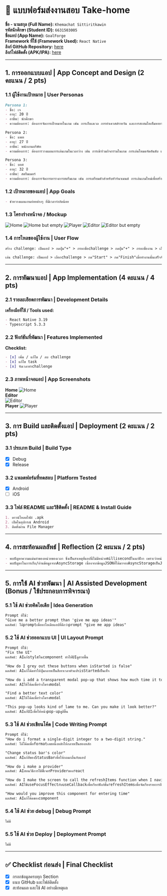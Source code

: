 # 📱 แบบฟอร์มส่งงานสอบ Take-home
**ชื่อ - นามสกุล (Full Name):** ```Khemachat Sittiritkawin```  
**รหัสนักศึกษา (Student ID):** ```6631503005```  
**ชื่อแอป (App Name):** ```GoalForge```    
**Framework ที่ใช้ (Framework Used):** ```React Native```  
**ลิงก์ GitHub Repository:** [here](https://github.com/khemachat-sittiritkawin/2025MD-Take_Home.git)   
**ลิงก์ไฟล์ติดตั้ง (APK/IPA):** [here](https://github.com/khemachat-sittiritkawin/2025MD-Take_Home/releases/download/release/app-release.apk)

---

## 1. การออกแบบแอป | App Concept and Design (2 คะแนน / 2 pts)

### 1.1 ผู้ใช้งานเป้าหมาย | User Personas  
```markdown
Persona 1:  
- ชื่อ: เจ  
- อายุ: 20 ปี  
- อาชีพ: นักศึกษา  
- ความต้องการ: ต้องการจัดการเป้าหมายในเกม เช่น การเก็บเลเวล การทำเควสต์รายวัน และการสะสมไอเท็มหายาก  

Persona 2:  
- ชื่อ: แพท  
- อายุ: 27 ปี  
- อาชีพ: พนักงานบริษัท  
- ความต้องการ: ต้องการวางแผนการเล่นเกมในเวลาว่าง เช่น การเข้าร่วมกิจกรรมในเกม การเล่นโหมดจัดอันดับ และการทำภารกิจพิเศษ  

Persona 3:  
- ชื่อ: บอส  
- อายุ: 32 ปี  
- อาชีพ: สตรีมเมอร์  
- ความต้องการ: ต้องการจัดการตารางการสตรีมเกม เช่น การเตรียมตัวสำหรับทัวร์นาเมนต์ การเล่นเกมใหม่เพื่อสร้างคอนเทนต์ และการจัดกิจกรรมกับผู้ชม  
```

### 1.2 เป้าหมายของแอป | App Goals  
```markdown
- ช่วยวางแผนงานย่อยต่างๆ ที่มีเวลาจำกัดน้อย   
```

### 1.3 โครงร่างหน้าจอ / Mockup  
![Home](res/homewchallenges.png)
![Home but empty](res/homeempty.png)
![Player](res/challenge.png)
![Editor](res/editor.png)
![Editor but empty](res/editorempty.png)

### 1.4 การไหลของผู้ใช้งาน | User Flow  
```markdown
สร้าง challenge: เปิดแอป > กดปุ่ม"+" > กรอกชื่อchallenge > กดปุ่ม"+" > กรอกชื่องาน > เลือกเวลา > กลับไปที่"กดปุ่ม'+'" > กดเครื่องหมายบันทึก

เล่น challenge: เปิดแอป > เลือกchallenge > กด"Start" > กด"Finish"เมื่อทำงานนั้นเสร็จ(จนกว่าจะหมด) > กดrestart หรือกดกลับเพื่อออกไปหน้าhome
```

---

## 2. การพัฒนาแอป | App Implementation (4 คะแนน / 4 pts)

### 2.1 รายละเอียดการพัฒนา | Development Details  
**เครื่องมือที่ใช้ / Tools used:**
```markdown
- React Native 3.19
- Typescript 5.3.3
```

### 2.2 ฟังก์ชันที่พัฒนา | Features Implemented  
**Checklist:**
```markdown
- [x] เพิ่ม / แก้ไข / ลบ challenge
- [x] แก้ไข task
- [x] จับเวลาทำchallenge
```

### 2.3 ภาพหน้าจอแอป | App Screenshots  
**Home**
![Home](res/homewchallenges.png)   
**Editor**  
![Editor](res/editor.png)      
**Player**
![Player](res/challenge.png)

---

## 3. การ Build และติดตั้งแอป | Deployment (2 คะแนน / 2 pts)

### 3.1 ประเภท Build | Build Type
- [x] Debug  
- [x] Release  

### 3.2 แพลตฟอร์มที่ทดสอบ | Platform Tested  
- [x] Android  
- [ ] iOS  

### 3.3 ไฟล์ README และวิธีติดตั้ง | README & Install Guide  
```markdown
1. ดาวน์โหลดไฟล์ .apk
2. เปิดในอุปกรณ์ Android
3. ติดตั้งผ่าน File Manager
```

---

## 4. การสะท้อนผลลัพธ์ | Reflection (2 คะแนน / 2 pts)
```markdown
- พบปัญหาความแม่นยำของหน่วยของเวลา ซึ่งเป็นสาเหตุที่แอปนี้ไม่มีหน่วยmillisecondในนาฬิกา เพราะว่าหน่วยmillisecondทำให้แอปทำงานช้า เนื่องจากต้องre-render componentอยู่1000รอบต่อวินาที
- พบปัญหาในการเก็บ/อ่านข้อมูลจากAsyncStorage เนื่องจากข้อมูลJSONที่ได้มาจากAsyncStorageเป็นJSONเปล่าๆ นั่นคือobjectนั้นจะไม่มีmethodsที่ควรมี นี้จึงทำให้การparseข้อมูลจึงยากมากขึ้น ซึ่งวิธีแก้นั่นคือต้องส่งข้อมูลที่อยู่ในobjectเปล่าเป็นargumentในconstructorของclassที่เรากำหนดไว้
```

---

## 5. การใช้ AI ช่วยพัฒนา | AI Assisted Development (Bonus / ใช้ประกอบการพิจารณา)

### 5.1 ใช้ AI ช่วยคิดไอเดีย | Idea Generation
```markdown
Prompt ที่ใช้:  
"Give me a better prompt than 'give me app ideas'"
ผลลัพธ์: ได้promptเพื่อหาไอเดียแอปที่ดีกว่าprompt "give me app ideas"

```

### 5.2 ใช้ AI ช่วยออกแบบ UI | UI Layout Prompt
```markdown
Prompt ที่ใช้:  
"Fix the UI"
ผลลัพธ์: AIแก้styleในcomponent ทำให้UIดูสวยขึ้น

"How do I grey out these buttons when isStarted is false"
ผลลัพธ์: AIแก้โค้ดทำให้ปุ่มกลายเป็นสีเทาเวลาตัวแปรisStartedเป็นเท็จ

"How do i add a transparent modal pop-up that shows how much time it took to complete the tasks"
ผลลัพธ์: AIให้โค้ดเพื่อร่างโครงmodal

"Find a better text color"
ผลลัพธ์: AIให้โค้ดเพื่อร่างโครงmodal

"This pop-up looks kind of lame to me. Can you make it look better?"
ผลลัพธ์: AIแก้UIเพื่อให้หน้าpop-upดูดีขึ้น

```

### 5.3 ใช้ AI ช่วยเขียนโค้ด | Code Writing Prompt
```markdown
Prompt ที่ใช้:  
"How do i format a single-digit integer to a two-digit string."
ผลลัพธ์: ได้โค้ดเพื่อformatเลขหนึ่งหลักให้กลายเป็นสองหลัก

"Change status bar's color"
ผลลัพธ์: AIแก้สีของStatusBarเพื่อให้กลมกลื่นกับแอป

"How do i make a provider"
ผลลัพธ์: AIสอนวิธีการใช้ฟีเจอร์Providerของreact

"How do I make the screen to call the refreshItems function when I navigate back to it"
ผลลัพธ์: AIใช้useFocusEffectกับuseCallbackเพื่อเรียกฟังก์ชั้นrefreshItemsเพื่อจัดเรียงรายการอีกรอบ

"How would you improve this component for entering time"
ผลลัพธ์: AIแก้โค้ดของcomponent

```

### 5.4 ใช้ AI ช่วย debug | Debug Prompt
```markdown
ไม่มี
```

### 5.5 ใช้ AI ช่วย Deploy | Deployment Prompt
```markdown
ไม่มี
```

---

## ✅ Checklist ก่อนส่ง | Final Checklist
- [x] กรอกข้อมูลครบทุก Section  
- [x] แนบ GitHub และไฟล์ติดตั้ง  
- [x] สะท้อนผล และใช้ AI อย่างมีเหตุผล  
